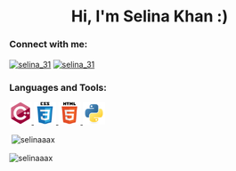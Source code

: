 <h1 align="center">Hi, I'm Selina Khan :)</h1>


<h3 align="left">Connect with me:</h3>
<p align="left">
<a href="https://www.codechef.com/users/selina_31" target="blank"><img align="center" src="https://cdn.jsdelivr.net/npm/simple-icons@3.1.0/icons/codechef.svg" alt="selina_31" height="30" width="40" /></a>
<a href="https://www.hackerrank.com/selina_31" target="blank"><img align="center" src="https://raw.githubusercontent.com/rahuldkjain/github-profile-readme-generator/master/src/images/icons/Social/hackerrank.svg" alt="selina_31" height="30" width="40" /></a>
</p>

<h3 align="left">Languages and Tools:</h3>
<p align="left"> <a href="https://www.w3schools.com/cpp/" target="_blank"> <img src="https://raw.githubusercontent.com/devicons/devicon/master/icons/cplusplus/cplusplus-original.svg" alt="cplusplus" width="40" height="40"/> </a> <a href="https://www.w3schools.com/css/" target="_blank"> <img src="https://raw.githubusercontent.com/devicons/devicon/master/icons/css3/css3-original-wordmark.svg" alt="css3" width="40" height="40"/> </a> <a href="https://www.w3.org/html/" target="_blank"> <img src="https://raw.githubusercontent.com/devicons/devicon/master/icons/html5/html5-original-wordmark.svg" alt="html5" width="40" height="40"/> </a> <a href="https://www.python.org" target="_blank"> <img src="https://raw.githubusercontent.com/devicons/devicon/master/icons/python/python-original.svg" alt="python" width="40" height="40"/> </a> </p>

<p>&nbsp;<img align="center" src="https://github-readme-stats.vercel.app/api?username=selinaaax&show_icons=true&locale=en" alt="selinaaax" /></p>

<p><img align="center" src="https://github-readme-streak-stats.herokuapp.com/?user=selinaaax&" alt="selinaaax" /></p>
